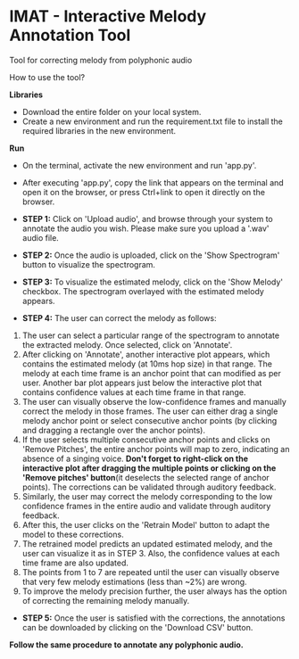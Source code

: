 # IMAT - Interactive Melody Annotation Tool
Tool for correcting melody from polyphonic audio

How to use the tool?

**Libraries**
- Download the entire folder on your local system.
- Create a new environment and run the requirement.txt file to install the required libraries in the new environment.

**Run**
- On the terminal, activate the new environment and run 'app.py'.
- After executing 'app.py', copy the link that appears on the terminal and open it on the browser, or press Ctrl+link to open it directly on the browser.
  
- **STEP 1:** Click on 'Upload audio', and browse through your system to annotate the audio you wish. Please make sure you upload a '.wav' audio file.
- **STEP 2:** Once the audio is uploaded, click on the 'Show Spectrogram' button to visualize the spectrogram.
- **STEP 3:** To visualize the estimated melody, click on the 'Show Melody' checkbox. The spectrogram overlayed with the estimated melody appears.
- **STEP 4:** The user can correct the melody as follows:
1. The user can select a particular range of the spectrogram to annotate the extracted melody. Once selected, click on 'Annotate'.
2. After clicking on 'Annotate', another interactive plot appears, which contains the estimated melody (at 10ms hop size) in that range. The melody at each time frame is an anchor point that can modified as per user. Another bar plot appears just below the interactive plot that contains confidence values at each time frame in that range.
3. The user can visually observe the low-confidence frames and manually correct the melody in those frames. The user can either drag a single melody anchor point or select consecutive anchor points (by clicking and dragging a rectangle over the anchor points).
4. If the user selects multiple consecutive anchor points and clicks on 'Remove Pitches', the entire anchor points will map to zero, indicating an absence of a singing voice. **Don't forget to right-click on the interactive plot after dragging the multiple points or clicking on the 'Remove pitches' button**(it deselects the selected range of anchor points). The corrections can be validated through auditory feedback.
5. Similarly, the user may correct the melody corresponding to the low confidence frames in the entire audio and validate through auditory feedback.
6. After this, the user clicks on the 'Retrain Model' button to adapt the model to these corrections.
7. The retrained model predicts an updated estimated melody, and the user can visualize it as in STEP 3. Also, the confidence values at each time frame are also updated.
8. The points from 1 to 7 are repeated until the user can visually observe that very few melody estimations (less than ~2%) are wrong.
9. To improve the melody precision further, the user always has the option of correcting the remaining melody manually.
- **STEP 5:** Once the user is satisfied with the corrections, the annotations can be downloaded by clicking on the 'Download CSV' button.

**Follow the same procedure to annotate any polyphonic audio.**
